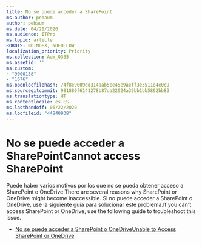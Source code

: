 ```yaml
---
title: No se puede acceder a SharePoint
ms.author: pebaum
author: pebaum
ms.date: 04/21/2020
ms.audience: ITPro
ms.topic: article
ROBOTS: NOINDEX, NOFOLLOW
localization_priority: Priority
ms.collection: Adm_O365
ms.assetid: ''
ms.custom:
- "9000158"
- "1676"
ms.openlocfilehash: 74f8e9009dd314aab5ce45e9aeff3e3511e4e0c9
ms.sourcegitcommit: 981880f6141278b87da22924a39bb1bb5892bb83
ms.translationtype: HT
ms.contentlocale: es-ES
ms.lasthandoff: 06/22/2020
ms.locfileid: "44840938"
---
```

# <a name="cannot-access-sharepoint"></a><span data-ttu-id="fc877-102">No se puede acceder a SharePoint</span><span class="sxs-lookup"><span data-stu-id="fc877-102">Cannot access SharePoint</span></span>

<span data-ttu-id="fc877-103">Puede haber varios motivos por los que no se pueda obtener acceso a SharePoint o OneDrive.</span><span class="sxs-lookup"><span data-stu-id="fc877-103">There are several reasons why SharePoint or OneDrive might become inaccessible.</span></span> <span data-ttu-id="fc877-104">Si no puede acceder a SharePoint o OneDrive, use la siguiente guía para solucionar este problema.</span><span class="sxs-lookup"><span data-stu-id="fc877-104">If you can't access SharePoint or OneDrive, use the following guide to troubleshoot this issue.</span></span>

- [<span data-ttu-id="fc877-105">No se puede acceder a SharePoint o OneDrive</span><span class="sxs-lookup"><span data-stu-id="fc877-105">Unable to Access SharePoint or OneDrive</span></span>](https://docs.microsoft.com/sharepoint/troubleshoot/sharing-and-permissions/sharepoint-online-inaccessible)
